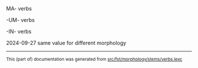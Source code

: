 
MA- verbs

-UM- verbs

-IN- verbs

2024-09-27 same value for different morphology

* * *

<small>This (part of) documentation was generated from [src/fst/morphology/stems/verbs.lexc](https://github.com/giellalt/lang-ceb/blob/main/src/fst/morphology/stems/verbs.lexc)</small>
